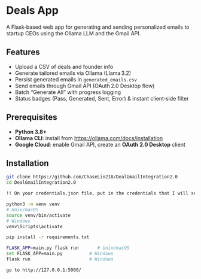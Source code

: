 # Deals App

A Flask‑based web app for generating and sending personalized emails to startup CEOs using the Ollama LLM and the Gmail API.

## Features

- Upload a CSV of deals and founder info  
- Generate tailored emails via Ollama (Llama 3.2)  
- Persist generated emails in `generated_emails.csv`  
- Send emails through Gmail API (OAuth 2.0 Desktop flow)  
- Batch “Generate All” with progress logging  
- Status badges (Pass, Generated, Sent, Error) & instant client‑side filter  

## Prerequisites

- **Python 3.8+**  
- **Ollama CLI**: install from https://ollama.com/docs/installation  
- **Google Cloud**: enable Gmail API, create an **OAuth 2.0 Desktop** client  

## Installation

```bash
git clone https://github.com/ChaseLin218/DealGmailIntegration2.0
cd DealGmailIntegration2.0

!! On your credentials.json file, put in the credentials that I will send you !! (As it is not allowed on github to send)

python3 -m venv venv
# Unix/macOS
source venv/bin/activate
# Windows
venv\Scripts\activate

pip install -r requirements.txt

FLASK_APP=main.py flask run       # Unix/macOS
set FLASK_APP=main.py          # Windows
flask run                      # Windows

go to http://127.0.0.1:5000/